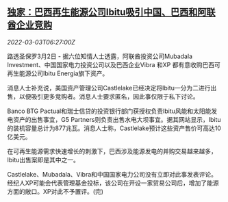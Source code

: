 <!--1646290863000-->
[独家：巴西再生能源公司Ibitu吸引中国、巴西和阿联酋企业竞购](https://cn.reuters.com/article/brazil-ibitu-assets-bidders-0302-wedn-idCNKBS2L00H8)
------

<div><i>2022-03-03T06:27:00Z</i></div><p>路透圣保罗3月2日 - 据六位知情人士透露，阿联酋投资公司Mubadala Investment、中国国家电力投资公司以及巴西企业Vibra 和XP  都有意收购巴西可再生能源公司Ibitu Energia旗下资产。</p><p>消息人士补充说，美国资产管理公司Castlelake已经决定将Ibitu一分为二进行出售，以便吸引更多竞购者。消息人士要求匿名，因此事仅限于私下讨论。</p><p>Banco BTG Pactual和瑞士信贷的投资银行部门获授权负责Ibitu风能和太阳能发电资产的出售事宜，G5 Partners则负责出售水电大坝事宜。据其网站显示，Ibitu的装机容量总计为877兆瓦。消息人士称，Castlelake预计这些资产售价可高达10亿美元。</p><p>在可再生能源需求快速增长的刺激下，巴西涉及能源发电的并购交易越来越多，Ibitu出售案即是其中之一。</p><p>Castlelake、Mubadala、Vibra和中国国家电力公司没有立即对此事发表评论。经纪人XP可能会代表管理基金投标，该公司在开设一家贸易公司后，增加了能源方面的敞口。XP对此不予置评。(完)</p>
